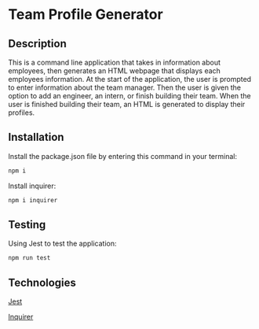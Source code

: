 # Team Profile Generator

## Description
This is a command line application that takes in information about employees, then generates an HTML webpage that displays each employees information. 
At the start of the application, the user is prompted to enter information about the team manager. Then the user is given the option to add an engineer, an intern, or finish building their team.
When the user is finished building their team, an HTML is generated to display their profiles.

## Installation
Install the package.json file by entering this command in your terminal:
```bash
npm i
```
Install inquirer:
```bash
npm i inquirer
```

## Testing
Using Jest to test the application:
```bash
npm run test
```


## Technologies

[Jest](https://www.npmjs.com/package/jest)

[Inquirer](https://www.npmjs.com/package/inquirer)